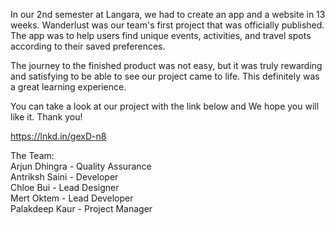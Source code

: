 In our 2nd semester at Langara, we had to create an app and a website in 13 weeks. Wanderlust was our team's first project that was officially published. The app was to help users find unique events, activities, and travel spots according to their saved preferences. 

The journey to the finished product was not easy, but it was truly rewarding and satisfying to be able to see our project came to life. This definitely was a great learning experience.

You can take a look at our project with the link below and We hope you will like it. Thank you!

https://lnkd.in/gexD-n8



The Team: <br />
Arjun Dhingra - Quality Assurance <br />
Antriksh Saini - Developer <br />
Chloe Bui - Lead Designer <br />
Mert Oktem - Lead Developer <br />
Palakdeep Kaur - Project Manager 
